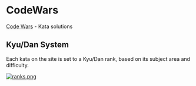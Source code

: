 # CodeWars
[Code Wars](https://www.codewars.com/) - Kata solutions

## Kyu/Dan System
Each kata on the site is set to a Kyu/Dan rank, based on its subject area and difficulty.

[![ranks.png](https://raw.githubusercontent.com/Ventrosky/coding-challenges/code-wars/master/ranks.PNG)](https://raw.githubusercontent.com/Ventrosky/coding-challenges/code-wars/master/ranks.PNG)
